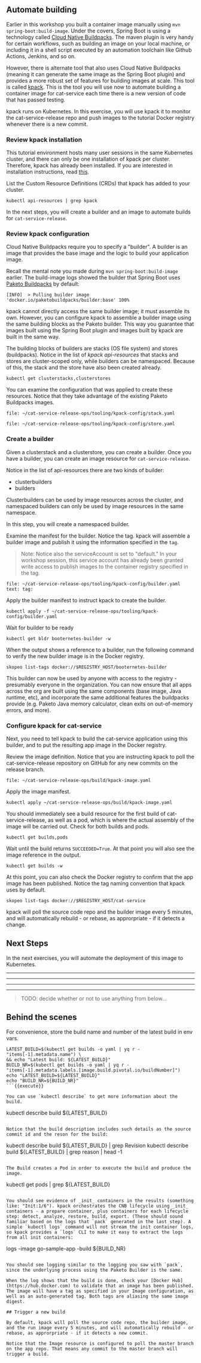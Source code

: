## Automate building

Earlier in this workshop you built a container image manually using `mvn spring-boot:build-image`.
Under the covers, Spring Boot is using a technology called [Cloud Native Buildpacks](https://buildpacks.io/). The maven plugin is very handy for certain workflows, such as building an image on your local machine, or including it in a shell script executed by an automation toolchain like Github Actions, Jenkins, and so on.

However, there is alternate tool that also uses Cloud Native Buildpacks (meaning it can generate the same image as the Spring Boot plugin) and provides a more robust set of features for building images at scale. This tool is called [kpack](https://github.com/pivotal/kpack). This is the tool you will use now to automate building a container image for cat-service each time there is a new version of code that has passed testing.

kpack runs on Kubernetes. In this exercise, you will use kpack it to monitor the cat-service-release repo and push images to the tutorial Docker registry whenever there is a new commit.

### Review kpack installation

This tutorial environment hosts many user sessions in the same Kubernetes cluster, and there can only be one installation of kpack per cluster.
Therefore, kpack has already been installed.
If you are interested in installation instructions, read [this](https://github.com/pivotal/kpack/blob/main/docs/install.md).

List the Custom Resource Definitions (CRDs) that kpack has added to your cluster.
```execute-1
kubectl api-resources | grep kpack
```

In the next steps, you will create a builder and an image to automate builds for `cat-service-release`.

### Review kpack configuration

Cloud Native Buildpacks require you to specify a "builder". 
A builder is an image that provides the base image and the logic to build your application image.

Recall the mental note you made during `mvn spring-boot:build-image` earlier.
The build-image logs showed the builder that Spring Boot uses [Paketo Buildpacks](https://paketo.io) by default:
```
[INFO]  > Pulling builder image 'docker.io/paketobuildpacks/builder:base' 100%
```

kpack cannot directly access the same builder image; it must assemble its own.
However, you can configure kpack to assemble a builder image using the same building blocks as the Paketo builder.
This way you guarantee that images built using the Spring Boot plugin and images built by kpack are built in the same way.

The building blocks of builders are stacks (OS file system) and stores (buildpacks).
Notice in the list of _kpack api-resources_ that stacks and stores are cluster-scoped only, while builders can be namespaced.
Because of this, the stack and the store have also been created already.
```execute-1
kubectl get clusterstacks,clusterstores
```

You can examine the configuration that was applied to create these resources.
Notice that they take advantage of the existing Paketo Buildpacks images.
```editor:open-file
file: ~/cat-service-release-ops/tooling/kpack-config/stack.yaml
```
```editor:open-file
file: ~/cat-service-release-ops/tooling/kpack-config/store.yaml
```

### Create a builder

Given a clusterstack and a clusterstore, you can create a builder. Once you have a builder, you can create an image resource for `cat-service-release`.

Notice in the list of api-resources there are two kinds of builder:
- clusterbuilders
- builders

Clusterbuilders can be used by image resources across the cluster, and namespaced builders can only be used by image resources in the same namespace.

In this step, you will create a namespaced builder.

Examine the manifest for the builder.
Notice the tag.
kpack will assemble a builder image and publish it using the information specified in the `tag`.
> Note: Notice also the serviceAccount is set to "default."
> In your workshop session, this service account has already been granted write access to publish images to the container registry specified in the tag.
 ```editor:select-matching-text
file: ~/cat-service-release-ops/tooling/kpack-config/builder.yaml
text: tag:
```

Apply the builder manifest to instruct kpack to create the builder.
```execute-1
kubectl apply -f ~/cat-service-release-ops/tooling/kpack-config/builder.yaml
```

Wait for builder to be ready
```execute-1
kubectl get bldr booternetes-builder -w
```

When the output shows a reference to a builder, run the following command to verify the new builder image is in the Docker registry.
```execute-1
skopeo list-tags docker://$REGISTRY_HOST/booternetes-builder
```

This builder can now be used by anyone with access to the registry - presumably everyone in the organization. You can now ensure that all apps across the org are built using the same components (base image, Java runtime, etc), and incorporate the same additional features the buildpacks provide (e.g. Paketo Java memory calculator, clean exits on out-of-memory errors, and more).

### Configure kpack for cat-service

Next, you need to tell kpack to build the cat-service application using this builder, and to put the resulting app image in the Docker registry.

Review the image definition.
Notice that you are instructing kpack to poll the cat-service-release repository on GitHub for any new commits on the release branch.
```editor:open-file
file: ~/cat-service-release-ops/build/kpack-image.yaml
```

Apply the image manifest.
```execute-1
kubectl apply ~/cat-service-release-ops/build/kpack-image.yaml
```

You should immediately see a build resource for the first build of cat-service-release, as well as a pod, which is where the actual assembly of the image will be carried out.
Check for both builds and pods.
```execute-1
kubectl get builds,pods
```

Wait until the build returns `SUCCEEDED=True`.
At that point you will also see the image reference in the output.
```execute-1
kubectl get builds -w
```

At this point, you can also check the Docker registry to confirm that the app image has been published.
Notice the tag naming convention that kpack uses by default.
```execute-1
skopeo list-tags docker://$REGISTRY_HOST/cat-service
```

kpack will poll the source code repo and the builder image every 5 minutes, and will automatically rebuild - or rebase, as approrpriate - if it detects a change.

## Next Steps

In the next exercises, you will automate the deployment of this image to Kubernetes.


---
---
---
---
> TODO: decide whether or not to use anything from below...
## Behind the scenes

For convenience, store the build name and number of the latest build in env vars.
```
LATEST_BUILD=$(kubectl get builds -o yaml | yq r - "items[-1].metadata.name") \
&& echo "Latest build: ${LATEST_BUILD}"
BUILD_NR=$(kubectl get builds -o yaml | yq r - "items[-1].metadata.labels.[image.build.pivotal.io/buildNumber]")
echo "LATEST_BUILD=${LATEST_BUILD}"
echo "BUILD_NR=${BUILD_NR}"
```{{execute}}

You can use `kubectl describe` to get more information about the build.

```
kubectl describe build ${LATEST_BUILD}
```{{execute}}

Notice that the build description includes such details as the source commit id and the reson for the build:
```
kubectl describe build ${LATEST_BUILD} | grep Revision
kubectl describe build ${LATEST_BUILD} | grep reason | head -1
```{{execute}}

The Build creates a Pod in order to execute the build and produce the image.

```
kubectl get pods | grep ${LATEST_BUILD}
```{{execute}}

You should see evidence of _init_ containers in the results (something like: "Init:1/6"). kpack orchestrates the CNB lifecycle using _init_ containers - a prepare container, plus containers for each lifecycle step: detect, analyze, restore, build, export. (These should sound familiar based on the logs that `pack` generated in the last step). A simple `kubectl logs` command will not stream the init container logs, so kpack provides a `logs` CLI to make it easy to extract the logs from all init containers:

```
logs -image go-sample-app -build ${BUILD_NR}
```{{execute}}

You should see logging similar to the logging you saw with `pack`, since the underlying process using the Paketo Builder is the same.

When the log shows that the build is done, check your [Docker Hub](https://hub.docker.com) to validate that an image has been published. The image will have a tag as specified in your Image configuration, as well as an auto-generated tag. Both tags are aliasing the same image digest.

## Trigger a new build

By default, kpack will poll the source code repo, the builder image, and the run image every 5 minutes, and will automatically rebuild - or rebase, as approrpriate - if it detects a new commit.

Notice that the Image resource is configured to poll the master branch on the app repo. That means any commit to the master branch will trigger a build.







